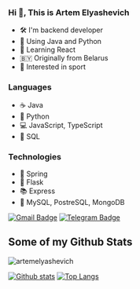 ### Hi 👋, This is Artem Elyashevich

- 🛠 I'm backend developer
- 🐍 Using Java and Python
- 📖 Learning React
- 🇧🇾 Originally from Belarus
- 👀 Interested in sport

### Languages
- ☕ Java
- 🐍 Python
- 💻 JavaScript, TypeScript
- 💾 SQL

### Technologies 
- 🍃 Spring
- 🦏 Flask
- 📚 Express
- 💽 MySQL, PostreSQL, MongoDB

[![Gmail Badge](https://img.shields.io/badge/-elyashevich.artem06@gmail.com-c14438?style=flat&logo=Gmail&logoColor=white&link=mailto:elyashevich.artem06@gmail.com)](mailto:elyashevich.artem06@gmail.com)
[![Telegram Badge](https://img.shields.io/badge/-artem_elyashevich-blue?style=social&logo=telegram&link=https://t.me/artem_elyashevich)](https://t.me/artem_elyashevich) <p align='left'>

## Some of my Github Stats
<p align=left> <img src=https://komarev.com/ghpvc/?username=artemelyashevich alt=artemelyashevich /> </p>

[![Github stats](https://github-readme-stats.vercel.app/api?username=artemelyashevich&show_icons=true&include_all_commits=true)](https://github.com/artemelyashevich/github-readme-stats)
[![Top Langs](https://github-readme-stats.vercel.app/api/top-langs/?username=artemelyashevich&layout=compact)](https://github.com/artemelyashevich/github-readme-stats)
